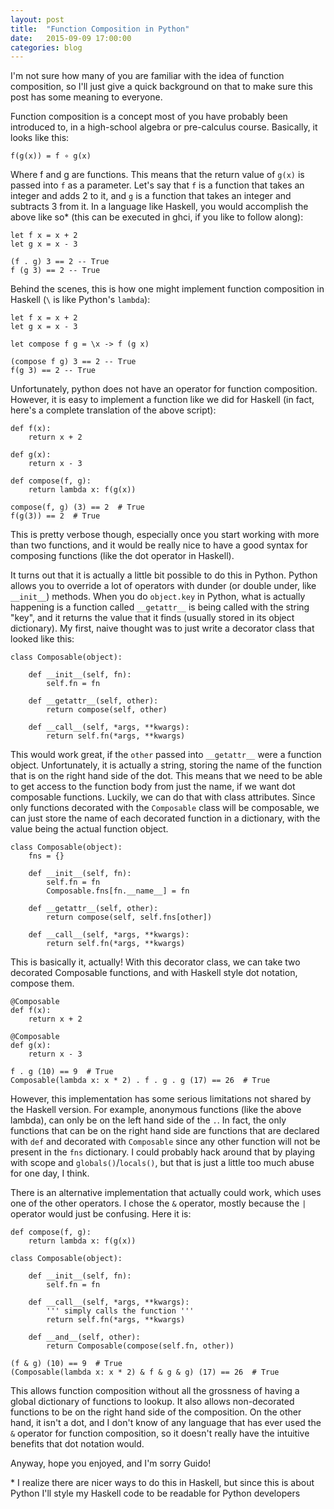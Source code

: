 ```yaml
---
layout: post
title:  "Function Composition in Python"
date:   2015-09-09 17:00:00
categories: blog
---
```


I'm not sure how many of you are familiar with the idea of function composition, so I'll just give a
quick background on that to make sure this post has some meaning to everyone.

Function composition is a concept most of you have probably been introduced to, in a high-school
algebra or pre-calculus course. Basically, it looks like this:

`
f(g(x)) = f ∘ g(x)
`

Where f and g are functions. This means that the return value of `g(x)` is passed into `f` as a parameter.
Let's say that `f` is a function that takes an integer and adds 2 to it, and `g` is a function that
takes an integer and subtracts 3 from it.
In a language like Haskell, you would accomplish the above like so* (this can be executed in ghci, if you like to follow along):

    let f x = x + 2
    let g x = x - 3

    (f . g) 3 == 2 -- True
    f (g 3) == 2 -- True

Behind the scenes, this is how one might implement function composition in Haskell (`\` is like Python's `lambda`):

    let f x = x + 2
    let g x = x - 3

    let compose f g = \x -> f (g x)

    (compose f g) 3 == 2 -- True
    f(g 3) == 2 -- True


Unfortunately, python does not have an operator for function composition. However, it is easy to implement a
function like we did for Haskell (in fact, here's a complete translation of the above script):

    def f(x):
        return x + 2

    def g(x):
        return x - 3

    def compose(f, g):
        return lambda x: f(g(x))

    compose(f, g) (3) == 2  # True
    f(g(3)) == 2  # True

This is pretty verbose though, especially once you start working with more than two functions,
and it would be really nice to have a good syntax for composing functions (like the dot operator in Haskell).

It turns out that it is actually a little bit possible to do this in Python. Python allows you to override a lot of operators
with dunder (or double under, like `__init__`) methods. When you do `object.key` in Python, what is actually happening is a function called `__getattr__`
is being called with the string "key", and it returns the value that it finds (usually stored in its object dictionary). My first, naive thought
was to just write a decorator class that looked like this:

    class Composable(object):

        def __init__(self, fn):
            self.fn = fn

        def __getattr__(self, other):
            return compose(self, other)

        def __call__(self, *args, **kwargs):
            return self.fn(*args, **kwargs)

This would work great, if the `other` passed into `__getattr__` were a function object. Unfortunately, it is actually a string,
storing the name of the function that is on the right hand side of the dot. This means that we need to be able to get access to the function
body from just the name, if we want dot composable functions. Luckily, we can do that with class attributes. Since only functions
decorated with the `Composable` class will be composable, we can just store the name of each decorated function in a dictionary,
with the value being the actual function object.

    class Composable(object):
        fns = {}

        def __init__(self, fn):
            self.fn = fn
            Composable.fns[fn.__name__] = fn

        def __getattr__(self, other):
            return compose(self, self.fns[other])

        def __call__(self, *args, **kwargs):
            return self.fn(*args, **kwargs)

This is basically it, actually! With this decorator class, we can take two decorated Composable functions, and with
Haskell style dot notation, compose them.

    @Composable
    def f(x):
        return x + 2

    @Composable
    def g(x):
        return x - 3

    f . g (10) == 9  # True
    Composable(lambda x: x * 2) . f . g . g (17) == 26  # True

However, this implementation has some serious limitations not shared by the Haskell version.
For example, anonymous functions (like the above lambda), can only be on the left hand side of the `.`.
In fact, the only functions that can be on the right hand side are functions that are
declared with `def` and decorated with `Composable` since any other function will not be present
in the `fns` dictionary. I could probably hack around that by playing with scope and `globals()`/`locals()`,
but that is just a little too much abuse for one day, I think.

There is an alternative implementation that actually could work, which uses one of the other operators.
I chose the `&` operator, mostly because the `|` operator would just be confusing. Here it is:

    def compose(f, g):
        return lambda x: f(g(x))

    class Composable(object):

        def __init__(self, fn):
            self.fn = fn

        def __call__(self, *args, **kwargs):
            ''' simply calls the function '''
            return self.fn(*args, **kwargs)

        def __and__(self, other):
            return Composable(compose(self.fn, other))

    (f & g) (10) == 9  # True
    (Composable(lambda x: x * 2) & f & g & g) (17) == 26  # True

This allows function composition without all the grossness of having a global dictionary of functions to lookup.
It also allows non-decorated functions to be on the right hand side of the composition. On the other hand, it isn't a dot, and I
don't know of any language that has ever used the `&` operator for function composition, so it doesn't really have the intuitive benefits
that dot notation would.

Anyway, hope you enjoyed, and I'm sorry Guido!

\* I realize there are nicer ways to do this in Haskell, but since this is about Python I'll style my Haskell code to be readable
for Python developers

